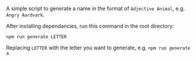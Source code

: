 A simple script to generate a name in the format of `Adjective Animal`, e.g. `Angry Aardvark`.

After installing dependancies, run this command in the root directory:

```npm run generate LETTER```

Replacing `LETTER` with the letter you want to generate, e.g. `npm run generate a`

